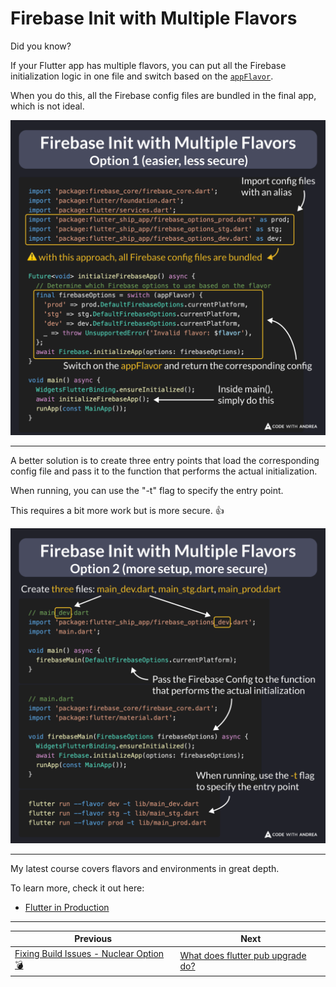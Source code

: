 # Firebase Init with Multiple Flavors

Did you know?

If your Flutter app has multiple flavors, you can put all the Firebase initialization logic in one file and switch based on the [`appFlavor`](https://api.flutter.dev/flutter/services/appFlavor-constant.html).

When you do this, all the Firebase config files are bundled in the final app, which is not ideal.

![](201.1.png)

<!--

import 'package:firebase_core/firebase_core.dart';
import 'package:flutter/foundation.dart';
import 'package:flutter/services.dart';
import 'package:flutter_ship_app/firebase_options_prod.dart' as prod;
import 'package:flutter_ship_app/firebase_options_stg.dart' as stg;
import 'package:flutter_ship_app/firebase_options_dev.dart' as dev;

Future<void> initializeFirebaseApp() async {
  // Determine which Firebase options to use based on the flavor
  final firebaseOptions = switch (appFlavor) {
    'prod' => prod.DefaultFirebaseOptions.currentPlatform,
    'stg' => stg.DefaultFirebaseOptions.currentPlatform,
    'dev' => dev.DefaultFirebaseOptions.currentPlatform,
    _ => throw UnsupportedError('Invalid flavor: $flavor'),
  };
  await Firebase.initializeApp(options: firebaseOptions);
}

void main() async {
  WidgetsFlutterBinding.ensureInitialized();
  await initializeFirebaseApp();
  runApp(const MainApp());
}

-->

---

A better solution is to create three entry points that load the corresponding config file and pass it to the function that performs the actual initialization.

When running, you can use the "-t" flag to specify the entry point.

This requires a bit more work but is more secure. 👍

![](201.2.png)

<!--

// main_dev.dart
import 'package:flutter_ship_app/firebase_options_dev.dart';
import 'main.dart';

void main() async {
  firebaseMain(DefaultFirebaseOptions.currentPlatform);
}

// main.dart
import 'package:firebase_core/firebase_core.dart';
import 'package:flutter/material.dart';

void firebaseMain(FirebaseOptions firebaseOptions) async {
  WidgetsFlutterBinding.ensureInitialized();
  await Firebase.initializeApp(options: firebaseOptions);
  runApp(const MainApp());
}

// Run like this:
flutter run --flavor dev -t lib/main_dev.dart
flutter run --flavor stg -t lib/main_stg.dart
flutter run --flavor prod -t lib/main_prod.dart

-->

---

My latest course covers flavors and environments in great depth.

To learn more, check it out here:

- [Flutter in Production](https://codewithandrea.com/courses/flutter-in-production/)

---

| Previous | Next |
| -------- | ---- |
| [Fixing Build Issues - Nuclear Option 💣](../0200-fixing-build-issues-nuclear-option/index.md) | [What does flutter pub upgrade do?](../0202-flutter-pub-upgrade/index.md) |

<!-- TWITTER|https://x.com/biz84/status/1847236054828429628 -->
<!-- LINKEDIN|https://www.linkedin.com/posts/andreabizzotto_take-2-if-your-flutter-app-has-multiple-activity-7253002364234690560-MwsY -->






